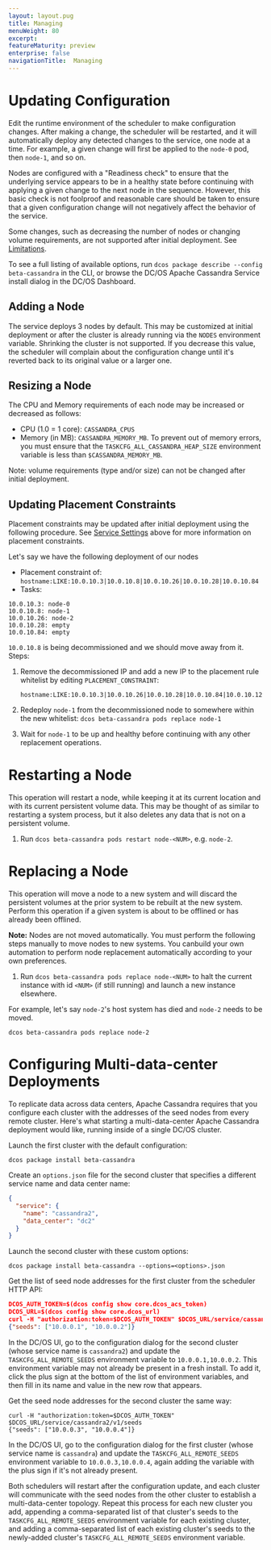```yaml
---
layout: layout.pug
title: Managing
menuWeight: 80
excerpt:
featureMaturity: preview
enterprise: false
navigationTitle:  Managing
---
```


<!-- This source repo for this topic is https://github.com/dcos-cassandra-service -->


# Updating Configuration

Edit the runtime environment of the scheduler to make configuration changes. After making a change, the scheduler will be restarted, and it will automatically deploy any detected changes to the service, one node at a time. For example, a given change will first be applied to the `node-0` pod, then `node-1`, and so on.

Nodes are configured with a "Readiness check" to ensure that the underlying service appears to be in a healthy state before continuing with applying a given change to the next node in the sequence. However, this basic check is not foolproof and reasonable care should be taken to ensure that a given configuration change will not negatively affect the behavior of the service.

Some changes, such as decreasing the number of nodes or changing volume requirements, are not supported after initial deployment. See [Limitations](#limitations).

To see a full listing of available options, run `dcos package describe --config beta-cassandra` in the CLI, or browse the DC/OS Apache Cassandra Service install dialog in the DC/OS Dashboard.

## Adding a Node

The service deploys 3 nodes by default. This may be customized at initial deployment or after the cluster is already running via the `NODES` environment variable. Shrinking the cluster is not supported. If you decrease this value, the scheduler will complain about the configuration change until it's reverted back to its original value or a larger one.

## Resizing a Node

The CPU and Memory requirements of each node may be increased or decreased as follows:
- CPU (1.0 = 1 core): `CASSANDRA_CPUS`
- Memory (in MB): `CASSANDRA_MEMORY_MB`. To prevent out of memory errors, you must ensure that the `TASKCFG_ALL_CASSANDRA_HEAP_SIZE` environment variable is less than `$CASSANDRA_MEMORY_MB`.

Note: volume requirements (type and/or size) can not be changed after initial deployment.

## Updating Placement Constraints

Placement constraints may be updated after initial deployment using the following procedure. See [Service Settings](#service-settings) above for more information on placement constraints.

Let's say we have the following deployment of our nodes

- Placement constraint of: `hostname:LIKE:10.0.10.3|10.0.10.8|10.0.10.26|10.0.10.28|10.0.10.84`
- Tasks:
```
10.0.10.3: node-0
10.0.10.8: node-1
10.0.10.26: node-2
10.0.10.28: empty
10.0.10.84: empty
```

`10.0.10.8` is being decommissioned and we should move away from it. Steps:

1. Remove the decommissioned IP and add a new IP to the placement rule whitelist by editing `PLACEMENT_CONSTRAINT`:

	```
	hostname:LIKE:10.0.10.3|10.0.10.26|10.0.10.28|10.0.10.84|10.0.10.123
	```
1. Redeploy `node-1` from the decommissioned node to somewhere within the new whitelist: `dcos beta-cassandra pods replace node-1`
1. Wait for `node-1` to be up and healthy before continuing with any other replacement operations.

# Restarting a Node

This operation will restart a node, while keeping it at its current location and with its current persistent volume data. This may be thought of as similar to restarting a system process, but it also deletes any data that is not on a persistent volume.

1. Run `dcos beta-cassandra pods restart node-<NUM>`, e.g. `node-2`.

# Replacing a Node

This operation will move a node to a new system and will discard the persistent volumes at the prior system to be rebuilt at the new system. Perform this operation if a given system is about to be offlined or has already been offlined.

**Note:** Nodes are not moved automatically. You must perform the following steps manually to move nodes to new systems. You canbuild your own automation to perform node replacement automatically according to your own preferences.

1. Run `dcos beta-cassandra pods replace node-<NUM>` to halt the current instance with id `<NUM>` (if still running) and launch a new instance elsewhere.

For example, let's say `node-2`'s host system has died and `node-2` needs to be moved.
```
dcos beta-cassandra pods replace node-2
```

# Configuring Multi-data-center Deployments

To replicate data across data centers, Apache Cassandra requires that you configure each cluster with the addresses of the seed nodes from every remote cluster. Here's what starting a multi-data-center Apache Cassandra deployment would like, running inside of a single DC/OS cluster.

Launch the first cluster with the default configuration:
```
dcos package install beta-cassandra
```

Create an `options.json` file for the second cluster that specifies a different service name and data center name:
```json
{
  "service": {
    "name": "cassandra2",
    "data_center": "dc2"
  }
}
```

Launch the second cluster with these custom options:
```
dcos package install beta-cassandra --options=<options>.json
```

Get the list of seed node addresses for the first cluster from the scheduler HTTP API:
```json
DCOS_AUTH_TOKEN=$(dcos config show core.dcos_acs_token)
DCOS_URL=$(dcos config show core.dcos_url)
curl -H "authorization:token=$DCOS_AUTH_TOKEN" $DCOS_URL/service/cassandra/v1/seeds
{"seeds": ["10.0.0.1", "10.0.0.2"]}
```

In the DC/OS UI, go to the configuration dialog for the second cluster (whose service name is `cassandra2`) and update the `TASKCFG_ALL_REMOTE_SEEDS` environment variable to `10.0.0.1,10.0.0.2`. This environment variable may not already be present in a fresh install. To add it, click the plus sign at the bottom of the list of environment variables, and then fill in its name and value in the new row that appears.

Get the seed node addresses for the second cluster the same way:
```
curl -H "authorization:token=$DCOS_AUTH_TOKEN" $DCOS_URL/service/cassandra2/v1/seeds
{"seeds": ["10.0.0.3", "10.0.0.4"]}
```

In the DC/OS UI, go to the configuration dialog for the first cluster (whose service name is `cassandra`) and update the `TASKCFG_ALL_REMOTE_SEEDS` environment variable to `10.0.0.3,10.0.0.4`, again adding the variable with the plus sign if it's not already present.

Both schedulers will restart after the configuration update, and each cluster will communicate with the seed nodes from the other cluster to establish a multi-data-center topology. Repeat this process for each new cluster you add, appending a comma-separated list of that cluster's seeds to the `TASKCFG_ALL_REMOTE_SEEDS` environment variable for each existing cluster, and adding a comma-separated list of each existing cluster's seeds to the newly-added cluster's `TASKCFG_ALL_REMOTE_SEEDS` environment variable.
